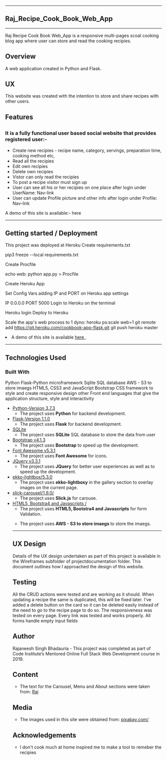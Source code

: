 <hr>
<h2> Raj_Recipe_Cook_Book_Web_App </h2>
<hr>
Raj Recipe Cook Book Web_App is a responsive multi-pages scoal cooking blog app where user can store and read the cooking recipies.

<h2> Overview </h2>

A web application created in Python and Flask.

<h2> UX </h2>

This website was created with the intention to store and share recipes with other users. 

<h2> Features <h2> 
<p>
 
<h3> It is a fully functional user based social website that provides registered user:-  </h3>

<ul>

<li> Create new recipies - recipe name, category, servings, preparation time, cooking method etc, </li>
<li> Read all the recipies </li>
<li> Edit own recipies </li>
<li> Delete own recipies </li>
<li> Vistor can only read the recipies </li>
<li> To post a recipe visitor must sign up </li>
<li> User can see all his or her recipies on one place after login under UserName: Nav-link </li>
<li> User can update Profile picture and other info after login under Profile: Nav-link </li>

</ul>

</p>

<p> A demo of this site is available:- <a href=" https://raj-recipe-world.herokuapp.com/" rel="">  </a> here </p>
<hr>

<div>
<h2> Getting started / Deployment </h2>

<p>

This project was deployed at Heroku
Create requirements.txt

pip3 freeze --local requirements.txt

Create Procfile

echo web: python app.py > Procfile

Create Heroku App

Set Config Vars adding IP and PORT on Heroku app settings

IP 0.0.0.0
PORT 5000
Login to Heroku on the terminal

Heroku login
Deploy to Heroku

Scale the app's web process to 1 dyno: heroku ps:scale web=1
git remote add https://git.heroku.com/cookbook-app-flask.git
git push heroku master

<li> A demo of this site is available <a href=" https://raj-recipe-world.herokuapp.com/" rel="nofollow"> here </a>. </li>

</ul>
</p>
</div>

<hr>
<h2>Technologies Used </h2>

<h3> Built With </h3>

Python Flask-Python microframework Sqlite SQL database
AWS - S3 to store imaegs
HTML5, CSS3 and JavaScript
Bootstrap CSS framework to style and create responsive design
other Front end languages that give the application structure, style and interactivity


<ul>
<li><a href="https://www.python.org/" rel="nofollow">Python-Version 3.7.3</a>
<ul>
<li>The project uses <strong>Python</strong> for backend development.</li>
</ul>
</li>

<li><a href="https://pypi.org/project/Flask/" rel="nofollow">Flask-Version 1.1.0</a>
<ul>
<li>The project uses <strong>Flask</strong> for backend development.</li>
</ul>
</li>


<li><a href="https://www.sqlite.org/download.html" rel="nofollow">SQLite</a>
<ul>
<li>The project uses <strong>SQLite</strong> SQL database to store the data from user</li>
</ul>
</li>


<li><a href="https://getbootstrap.com/docs/4.3/getting-started/introduction/" rel="nofollow">Bootstrap v4.1.3</a>
<ul>
<li>The project uses <strong>Bootstrap</strong> to speed up the development.</li>
</ul>
</li>

<li><a href="https://fontawesome.com/" rel="nofollow">Font Awesome v5.3.1</a>
<ul>
<li>The project uses <strong>Font Awesome</strong> for icons.</li>
</ul>
</li>
 
<li><a href="https://code.jquery.com/jquery-3.3.1.min.js" rel="nofollow">JQuery v3.3.1</a>
 
 <ul>
<li>The project uses <strong>JQuery</strong> for better user experiences as well as to speed up the development.</li>
</ul>
</li>

<li><a href="https://cdnjs.cloudflare.com/ajax/libs/ekko-lightbox/5.3.0/ekko-lightbox.min.js" rel="nofollow">ekko-lightbox/5.3.0</a>
 
<ul>
<li>The project uses <strong>ekko-lightboxy</strong> in the gallery section to overlay images on the current page.</li>
</ul>

</li>

<li><a href="https://cdnjs.cloudflare.com/ajax/libs/slick-carousel/1.9.0/slick.js" rel="nofollow">slick-carousel/1.9.0/</a>
 
<ul>
<li>The project uses <strong>Slick.js</strong> for carouse.</li>
</ul>

</li>

<li><a href="https://getbootstrap.com/docs/4.3/components/forms/#validation" rel="nofollow"> HTML5, Bootstra4 and Javascripts /</a>
 
<ul>
<li>The project uses <strong> HTML5, Bootstra4 and Javascripts</strong> for form Validation.</li>
</ul>

</li>

<ul>
<li>The project uses <strong> AWS - S3 to store imaegs </strong> to store the imaegs.</li>
</ul>



<hr>




<h2> UX Design </h2>
Details of the UX design undertaken as part of this project is available in the Wireframes subfolder of projectdocumentation folder. 
This document outlines how I approached the design of this website.

<h2> Testing </h2>

All the CRUD actions were tested and are working as it should. When updating a recipe the same is duplicated, this will be fixed later. I've added a delete button on the card so it can be deleted easily instead of the need to go to the recipe page to do so. The responsiveness was tested on every page. Every link was tested and works properly. All forms handle empty input fields


<h2> Author </h2>
<p>
Rajaneesh Singh Bhadauria - This project was completed as part of Code Institute’s Mentored Online Full Stack Web Development course in 2019.
</p>

<h2> Content </h2> 

<ul>

<li> The text for the Carousel, Menu and About sections were taken from: <a href="" rel="nofollow"> Raj </a> </li>

</ul>

<h2> Media </h2> 

<ul>

<li> The images used in this site were obtained from: <a href="https://pixabay.com/" rel="nofollow"> pixabay.com/ </a> </li>

</ul>

<h2> Acknowledgements </h2> 

<ul>

<li> I don't cook much at home inspired me to make a tool to remeber the recipies </li>

</ul>








